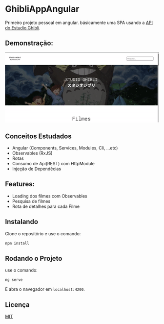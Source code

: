 # GhibliAppAngular

Primeiro projeto pessoal em angular. básicamente uma SPA usando a [API do Estudio Ghibli](https://ghibliapi.herokuapp.com/).

## Demonstração:

![demonstração do APP](gif/preview.gif)

## Conceitos Estudados
- Angular (Components, Services, Modules, Cli, ...etc)
- Observables (RxJS)
- Rotas
- Consumo de Api(REST) com HttpModule
- Injeção de Dependêcias

## Features: 
- Loading dos filmes com Observables
- Pesquisa de filmes
- Rota de detalhes para cada Filme

## Instalando

Clone o repositório e use o comando:

```bash
npm install
```

## Rodando o Projeto

use o comando:

```bash
ng serve
```
E abra o navegador em `localhost:4200`.

## Licença

[MIT](https://choosealicense.com/licenses/mit/)

